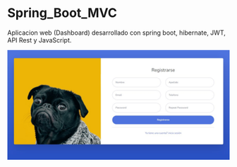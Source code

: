# Spring_Boot_MVC
Aplicacion web (Dashboard) desarrollado con spring boot, hibernate, JWT, API Rest y JavaScript.


![Captura](imgs/img1.jpg)